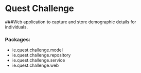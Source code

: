 # Quest Challenge

###Web application to capture and store demographic details for individuals.

### Packages:

- ie.quest.challenge.model
- ie.quest.challenge.repository
- ie.quest.challenge.service
- ie.quest.challenge.web